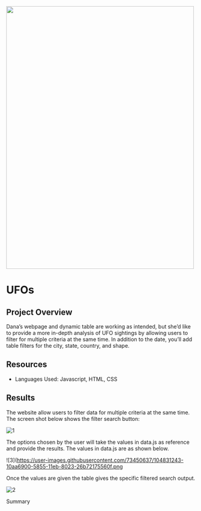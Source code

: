 <img src="https://user-images.githubusercontent.com/73450637/104831284-68e16b00-5855-11eb-97e4-54da29099d0f.jpg" width="500" height="700">

# UFOs

## Project Overview

Dana’s webpage and dynamic table are working as intended, but she’d like to provide a more in-depth analysis of UFO sightings by allowing users to filter for multiple criteria at the same time. In addition to the date, you’ll add table filters for the city, state, country, and shape.

## Resources

* Languages Used: Javascript, HTML, CSS

## Results

The website allow users to filter data for multiple criteria at the same time. The screen shot below shows the filter search button:

![1](https://user-images.githubusercontent.com/73450637/104831218-cfb25480-5854-11eb-8b8e-4f3c1eccf446.png)

The options chosen by the user will take the values in data.js as reference and provide the results. The values in data.js are as shown below.

![3](https://user-images.githubusercontent.com/73450637/104831243-10aa6900-5855-11eb-8023-26b72175560f.png

Once the values are given the table gives the specific filtered search output. 

![2](https://user-images.githubusercontent.com/73450637/104831259-2d46a100-5855-11eb-9ea0-bfa99ae428b6.png)

Summary
